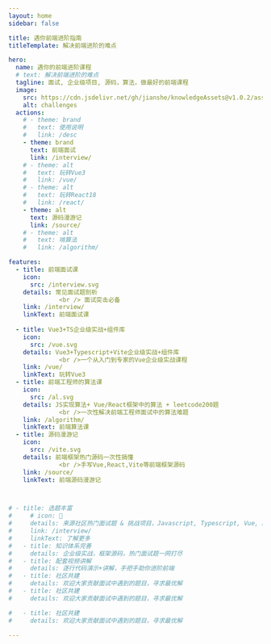 ```yaml
---
layout: home
sidebar: false

title: 遇你前端进阶指南
titleTemplate: 解决前端进阶的难点

hero:
  name: 遇你的前端进阶课程
  # text: 解决前端进阶的难点
  tagline: 面试, 企业级项目, 源码，算法，做最好的前端课程
  image:
    src: https://cdn.jsdelivr.net/gh/jianshe/knowledgeAssets@v1.0.2/assets/coding.svg
    alt: challenges
  actions:
    # - theme: brand
    #   text: 使用说明
    #   link: /desc
    - theme: brand
      text: 前端面试
      link: /interview/
    # - theme: alt
    #   text: 玩转Vue3
    #   link: /vue/
    # - theme: alt
    #   text: 玩转React18
    #   link: /react/
    - theme: alt
      text: 源码漫游记
      link: /source/
    # - theme: alt
    #   text: 啃算法
    #   link: /algorithm/

features:
  - title: 前端面试课
    icon: 
      src: /interview.svg
    details: 常见面试题剖析
              <br /> 面试突击必备
    link: /interview/
    linkText: 前端面试课
  
  - title: Vue3+TS企业级实战+组件库
    icon: 
      src: /vue.svg
    details: Vue3+Typescript+Vite企业级实战+组件库
              <br />一个从入门到专家的Vue企业级实战课程
    link: /vue/
    linkText: 玩转Vue3
  - title: 前端工程师的算法课
    icon: 
      src: /al.svg
    details: JS实现算法+ Vue/React框架中的算法 + leetcode200题
              <br />一次性解决前端工程师面试中的算法难题
    link: /algorithm/
    linkText: 前端算法课
  - title: 源码漫游记
    icon: 
      src: /vite.svg
    details: 前端框架热门源码一次性搞懂
              <br />手写Vue,React,Vite等前端框架源码
    link: /source/
    linkText: 前端源码漫游记



# - title: 选题丰富
#     # icon: 🚀
#     details: 来源社区热门面试题 & 挑战项目，Javascript, Typescript, Vue, React, Node.js, 系统设计题
#     link: /interview/
#     linkText: 了解更多
#   - title: 知识体系完善
#     details: 企业级实战，框架源码，热门面试题一网打尽
#   - title: 配套视频讲解
#     details: 逐行代码演示+讲解，手把手助你进阶前端
#   - title: 社区共建
#     details: 欢迎大家贡献面试中遇到的题目，寻求最优解
#   - title: 社区共建
#     details: 欢迎大家贡献面试中遇到的题目，寻求最优解

#   - title: 社区共建
#     details: 欢迎大家贡献面试中遇到的题目，寻求最优解
    
---
```






<!-- [https://github.com/goncy/interview-challenges](https://github.com/goncy/interview-challenges)



[https://github.com/sadanandpai/javascript-code-challenges](https://github.com/sadanandpai/javascript-code-challenges)

[https://github.com/alexgurr/react-coding-challenges](https://github.com/alexgurr/react-coding-challenges)

[https://github.com/felipefialho/frontend-challenges](https://github.com/felipefialho/frontend-challenges)
 -->








<!-- [https://github.com/pinglu85/BFEdevSolutions](https://github.com/pinglu85/BFEdevSolutions) -->